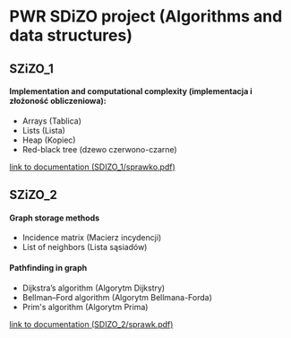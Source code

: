 # PWR SDiZO project (Algorithms and data structures)

## SZiZO_1

#### Implementation and computational complexity (implementacja i złożoność obliczeniowa):

- Arrays (Tablica)
- Lists (Lista)
- Heap (Kopiec)
- Red-black tree (dzewo czerwono-czarne)

[link to documentation (SDIZO_1/sprawko.pdf)](https://github.com/Despenrado/SDiZO/tree/main/SDIZO_1/sprawko.pdf)

## SZiZO_2

#### Graph storage methods

- Incidence matrix (Macierz incydencji)
- List of neighbors (Lista sąsiadów)

#### Pathfinding in graph

- Dijkstra’s algorithm (Algorytm Dijkstry)
- Bellman–Ford algorithm (Algorytm Bellmana-Forda)
- Prim's algorithm (Algorytm Prima)

[link to documentation (SDIZO_2/sprawk.pdf)](https://github.com/Despenrado/SDiZO/tree/main/SDIZO_2/sprawk.pdf)
